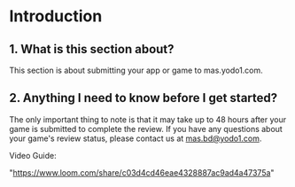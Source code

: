 # Introduction

## 1. What is this section about?

This section  is about submitting your app or game to mas.yodo1.com. 

## 2. Anything I need to know before I get started?

The only important thing to note is that it may take up to 48 hours after your game is submitted to complete the review. If you have any questions about your game's review status, please contact us at mas.bd@yodo1.com.

Video Guide:

"https://www.loom.com/share/c03d4cd46eae4328887ac9ad4a47375a"
